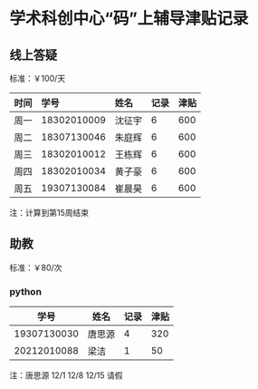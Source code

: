 # 学术科创中心“码”上辅导津贴记录

## 线上答疑

标准：￥100/天  

| 时间 | 学号 | 姓名   | 记录 | 津贴 |
| ---- | :--- | :----- | ---- | ---- |
| 周一 |18302010009| 沈征宇 | 6    | 600    |
| 周二 |18307130046| 朱庭辉 | 6    | 600    |
| 周三 |18302010012| 王栋辉 | 6    | 600    |
| 周四 |18302010034| 黄子豪 | 6    | 600    |
| 周五 |19307130084| 崔晨昊 | 6    | 600    |

注：计算到第15周结束

## 助教

标准：￥80/次

### python

| 学号        | 姓名   | 记录 | 津贴 |
| ----------- | ------ | ---- | ---- |
| 19307130030 | 唐思源 | 4    | 320    |
| 20212010088 | 梁洁   | 1    | 50    |

注：唐思源 12/1 12/8 12/15 请假


